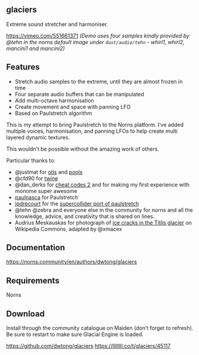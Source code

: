 ## glaciers
Extreme sound stretcher and harmoniser.

https://vimeo.com/551661371
*(Demo uses four samples kindly provided by @tehn in the norns default image under `dust/audio/tehn` - whirl1, whirl2, mancini1 and mancini2)*

## Features
* Stretch audio samples to the extreme, until they are almost frozen in time
* Four separate audio buffers that can be manipulated
* Add multi-octave harmonisation
* Create movement and space with panning LFO
* Based on Paulstretch algorithm 

This is my attempt to bring Paulstretch to the Norns platform. I’ve added multiple voices, harmonisation, and panning LFOs to help create multi layered dynamic textures. 

This wouldn’t be possible without the amazing work of others. 

Particular thanks to:

* @justmat for [otis](https://llllllll.co/t/otis/22149) and [pools](https://llllllll.co/t/pools/28320)
* @cfd90 for [twine](https://llllllll.co/t/twine-random-granulator/)
* @dan_derks for [cheat codes 2](https://llllllll.co/t/cheat-codes-2-rev-210315-small-fix/38414) and for making my first experience with monome super awesome
* [paulnasca](https://github.com/paulnasca/) for Paulstretch
* [jpdrecourt](https://sccode.org/jpdrecourt)  for the [supercollider port of paulstretch](https://sccode.org/1-5d6)
* @tehn @zebra and everyone else in the community for norns and all the knowledge, advice, and creativity that is shared on lines.
* Audrius Meskauskas for photograph of [ice cracks in the Titlis glacier](https://commons.wikimedia.org/w/index.php?title=File:TitlisIceCracks.jpg&oldid=475075226) on Wikipedia Commons, adapted by @xmacex

## Documentation
https://norns.community/en/authors/dwtong/glaciers

## Requirements
Norns

## Download
Install through the community catalogue on Maiden (don’t forget to refresh).
Be sure to restart to make sure Glacial Engine is loaded.

https://github.com/dwtong/glaciers
https://llllllll.co/t/glaciers/45117

